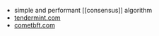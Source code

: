 - simple and performant [[consensus]] algorithm
- [tendermint.com](https://tendermint.com)
- [cometbft.com](https://cometbft.com)